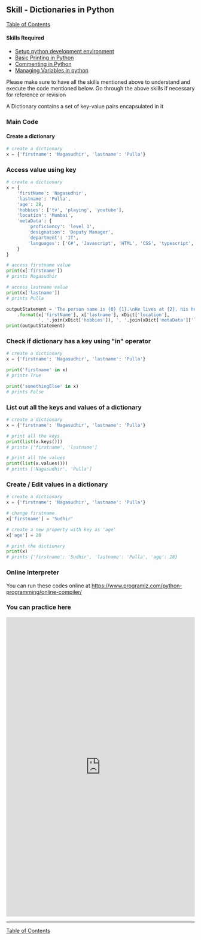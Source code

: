 ## Skill - Dictionaries in Python
[Table of Contents](https://nagasudhir.blogspot.com/2020/04/taming-python-table-of-contents.html)

#### Skills Required
* [Setup python development environment](https://nagasudhir.blogspot.com/2020/04/setup-python-development-environment_14.html)
* [Basic Printing in Python](https://nagasudhir.blogspot.com/2020/04/basic-printing-in-python.html)
* [Commenting in Python](https://nagasudhir.blogspot.com/2020/04/comments-in-python.html)
* [Managing Variables in python](https://nagasudhir.blogspot.com/2020/04/managing-variables-in-python.html)

Please make sure to have all the skills mentioned above to understand and execute the code mentioned below. Go through the above skills if necessary for reference or revision

A Dictionary contains a set of key-value pairs encapsulated in it

### Main Code
#### Create a dictionary
```python
# create a dictionary
x = {'firstname': 'Nagasudhir', 'lastname': 'Pulla'}
```
### Access value using key
```python
# create a dictionary
x = {
    'firstName': 'Nagasudhir',
    'lastname': 'Pulla',
    'age': 28,
    'hobbies': ['tv', 'playing', 'youtube'],
    'location': 'Mumbai',
    'metaData': {
        'proficiency': 'level 1',
        'designation': 'Deputy Manager',
        'department': 'IT',
        'languages': ['C#', 'Javascript', 'HTML', 'CSS', 'typescript', 'python']
    }
}

# access firstname value
print(x['firstname'])
# prints Nagasudhir

# access lastname value
print(x['lastname'])
# prints Pulla

outputStatement = 'The person name is {0} {1}.\nHe lives at {2}, his hobbies are {3}.\nHe knows {4}'\
    .format(x['firstName'], x['lastname'], xDict['location'],
            ', '.join(xDict['hobbies']), ', '.join(xDict['metaData']['languages']))
print(outputStatement)
```

### Check if dictionary has a key using "in" operator
```python
# create a dictionary
x = {'firstname': 'Nagasudhir', 'lastname': 'Pulla'}

print('firstname' in x)
# prints True

print('somethingElse' in x)
# prints False
```

### List out all the keys and values of a dictionary
```python
# create a dictionary
x = {'firstname': 'Nagasudhir', 'lastname': 'Pulla'}

# print all the keys
print(list(x.keys()))
# prints ['firstname', 'lastname']

# print all the values
print(list(x.values()))
# prints ['Nagasudhir', 'Pulla']
```

### Create / Edit values in a dictionary
```python
# create a dictionary
x = {'firstname': 'Nagasudhir', 'lastname': 'Pulla'}

# change firstname
x['firstname'] = 'Sudhir'

# create a new property with key as 'age'
x['age'] = 28

# print the dictionary
print(x)
# prints {'firstname': 'Sudhir', 'lastname': 'Pulla', 'age': 28}
```

### Online Interpreter
You can run these codes online at https://www.programiz.com/python-programming/online-compiler/

### You can practice here
<iframe height="800px" width="100%" src="https://repl.it/repls/PaleTealFact?lite=true" scrolling="no" frameborder="no" allowtransparency="true" allowfullscreen="true" sandbox="allow-forms allow-pointer-lock allow-popups allow-same-origin allow-scripts allow-modals"></iframe>

<hr/>

[Table of Contents](https://nagasudhir.blogspot.com/2020/04/taming-python-table-of-contents.html)
<!--stackedit_data:
eyJwcm9wZXJ0aWVzIjoidGl0bGU6IERpY3Rpb25hcmllcyBpbi
BQeXRob25cbmF1dGhvcjogTmFnYXN1ZGhpciBQdWxsYVxuZGF0
ZTogJzIwMjAtMDUtMDEnXG50YWdzOiAnbGVhcm5pbmcsIHB5dG
hvbiwgdGFtaW5nX3B5dGhvbl9za2lsbCdcbmNhdGVnb3JpZXM6
IHRhbWluZ19weXRob25fc2tpbGxcbiIsImhpc3RvcnkiOlstNj
AzOTUyNDQ5LC01MzE3MDE1MjUsNjY0MTU3MTE0LC04MTc5NjIx
MDEsLTE0MjQzODE5NjYsLTQ1NDEwODgzOCwtMTE3MTAzODE5MF
19
-->
